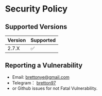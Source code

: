 # Security Policy

## Supported Versions

| Version | Supported          |
| ------- | ------------------ |
| 2.7.X   | :white_check_mark: |

## Reporting a Vulnerability
- Email: brettonye@gmail.com
- Telegram： [bretton97](https://t.me/bretton97)
- or Github issues for not Fatal Vulnerability.
